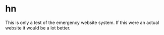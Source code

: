 # hn
This is only a test of the emergency website system. If this were an actual website it would be a lot better.
